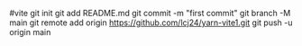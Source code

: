 #vite
git init
git add README.md
git commit -m "first commit"
git branch -M main
git remote add origin https://github.com/lcj24/yarn-vite1.git
git push -u origin main

